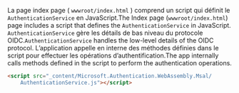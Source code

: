 <span data-ttu-id="4012c-101">La page index page ( `wwwroot/index.html` ) comprend un script qui définit le `AuthenticationService` en JavaScript.</span><span class="sxs-lookup"><span data-stu-id="4012c-101">The Index page (`wwwroot/index.html`) page includes a script that defines the `AuthenticationService` in JavaScript.</span></span> <span data-ttu-id="4012c-102">`AuthenticationService` gère les détails de bas niveau du protocole OIDC.</span><span class="sxs-lookup"><span data-stu-id="4012c-102">`AuthenticationService` handles the low-level details of the OIDC protocol.</span></span> <span data-ttu-id="4012c-103">L’application appelle en interne des méthodes définies dans le script pour effectuer les opérations d’authentification.</span><span class="sxs-lookup"><span data-stu-id="4012c-103">The app internally calls methods defined in the script to perform the authentication operations.</span></span>

```html
<script src="_content/Microsoft.Authentication.WebAssembly.Msal/
    AuthenticationService.js"></script>
```
